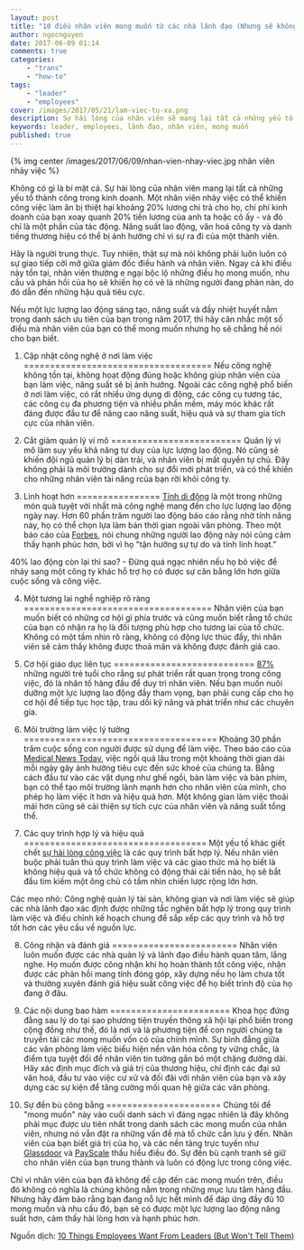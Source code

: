 ```yaml
---
layout: post
title: "10 điều nhân viên mong muốn từ các nhà lãnh đạo (Nhưng sẽ không thổ lộ)"
author: ngocnguyen
date: 2017-06-09 01:14
comments: true
categories:
    - "trans"
    - "how-to"
tags:
    - "leader"
    - "employees"
cover: /images/2017/05/21/lam-viec-tu-xa.png
description: Sự hài lòng của nhân viên sẽ mang lại tất cả những yếu tố thành công trong kinh doanh. Tuy nhiên có rất nhiều mong muốn của họ mà người lãnh đạo không hề biết...
keywords: leader, employees, lãnh đạo, nhân viên, mong muốn
published: true
---
```

 {% img center /images/2017/06/09/nhan-vien-nhay-viec.jpg nhân viên nhảy việc %}
 
Không có gì là bí mật cả. Sự hài lòng của nhân viên mang lại tất cả những yếu tố thành công trong kinh doanh. Một nhân viên nhảy việc có thể khiến công việc làm ăn bị thiệt hại khoảng 20% lương chi trả cho họ, chi phí kinh doanh của bạn xoay quanh 20% tiền lương của anh ta hoặc cô ấy - và đó chỉ là một phần của tác động. Năng suất lao động, văn hoá công ty và danh tiếng thương hiệu có thể bị ảnh hưởng chỉ vì sự ra đi của một thành viên.

Hãy là người trung thực. Tuy nhiên, thật sự mà nói không phải luôn luôn có sự giao tiếp cởi mở giữa giám đốc điều hành và nhân viên. Ngay cả khi điều này tồn tại, nhân viên thường e ngại bộc lộ những điều họ mong muốn, nhu cầu và phản hồi của họ sẽ khiến họ có vẻ là những người đang phàn nàn, do đó dẫn đến những hậu quả tiêu cực.
 
Nếu một lực lượng lao động sáng tạo, năng suất và đầy nhiệt huyết nằm trong danh sách ưu tiên của bạn trong năm 2017, thì hãy cân nhắc một số điều mà nhân viên của bạn có thể mong muốn nhưng họ sẽ chẳng hề 
nói cho bạn biết.
<!-- more -->
 
1. Cập nhật công nghệ ở nơi làm việc
====================================
Nếu công nghệ không tồn tại, không hoạt động đúng hoặc không giúp nhân viên của bạn làm việc, năng suất sẽ bị ảnh hưởng. Ngoài các công nghệ phổ biến ở nơi làm việc, có rất nhiều ứng dụng di động, các công cụ tương tác, các công cụ đa phương tiện và nhiều phần mềm, máy móc khác rất đáng được đầu tư để nâng cao năng suất, hiệu quả và sự tham gia tích cực của nhân viên.
 
2. Cắt giảm quản lý vi mô
=========================
Quản lý vi mô làm suy yếu khả năng tư duy của lực lượng lao động. Nó cũng sẽ khiến đội ngũ quản lý bị dàn trải, và nhân viên bị mất quyền tự chủ. Đây không phải là môi trường dành cho sự đổi mới phát triển, và có thể khiến cho những nhân viên tài năng rcủa bạn rời khỏi công ty.
 
3. Linh hoạt hơn
================
[Tính di động](https://www.iofficecorp.com/blog/6-ways-mobility-can-transform-the-workplace) là một trong những món quà tuyệt vời nhất mà công nghệ mang đến cho lực lượng lao động ngày nay. Hơn 60 phần trăm người lao động báo cáo rằng nhờ tính năng này, họ có thể chọn lựa làm bán thời gian ngoài văn phòng. Theo một báo cáo của [Forbes](https://www.forbes.com/forbes/welcome/?toURL=https://www.forbes.com/sites/victorlipman/2016/05/02/are-remote-workers-happier-and-more-productive-new-survey-offers-answers/%234c115ced455c&refURL=&referrer=), nói chung những người lao động này nói cũng cảm thấy hạnh phúc hơn, bởi vì họ "tận hưởng sự tự do và tính linh hoạt."
 
40% lao động còn lại thì sao? - Đừng quá ngạc nhiên nếu họ bỏ việc để nhảy sang một công ty khác hỗ trợ họ có được sự cân bằng lớn hơn giữa cuộc sống và công việc.
 
4. Một tương lai nghề nghiệp rõ ràng
====================================
Nhân viên của bạn muốn biết có những cơ hội gì phía trước và cũng muốn biết rằng tổ chức của bạn có nhận ra họ là đối tượng phù hợp cho tương lai của tổ chức. Không có một tầm nhìn rõ ràng, không có động lực thúc đẩy, thì nhân viên sẽ cảm thấy không được thoả mãn và không được đánh giá cao.
 
5. Cơ hội giáo dục liên tục
===========================
[87%](http://www.gallup.com/businessjournal/193274/millennials-jobs-development-opportunities.aspx) những người trẻ tuổi cho rằng sự phát triển rất quan trọng trong công việc, đó là nhân tố hàng đầu để duy trì nhân viên. Nếu bạn muốn nuôi dưỡng một lực lượng lao động đầy tham vọng, bạn phải cung cấp cho họ cơ hội để tiếp tục học tập, trau dồi kỹ năng và phát triển như các chuyên gia.
 
6. Môi trường làm việc lý tưởng
=====================================
Khoảng 30 phần trăm cuộc sống con người được sử dụng để làm việc. Theo báo cáo của [Medical News Today](http://www.medicalnewstoday.com/articles/293314.php), việc ngồi quá lâu trong một khoảng thời gian dài mỗi ngày gây ảnh hưởng tiêu cực đến sức khoẻ của chúng ta. Bằng cách đầu tư vào các vật dụng như ghế ngồi, bàn làm việc và bàn phím, bạn có thể tạo môi trường lành mạnh hơn cho nhân viên của mình, cho phép họ làm việc ít hơn và hiệu quả hơn. Một không gian làm việc thoải mái hơn cũng sẽ cải thiện sự tích cực của nhân viên và năng suất tổng thể.
 
7. Các quy trình hợp lý và hiệu quả
===================================
Một yếu tố khác giết chết [sự hài lòng công việc](https://www.iofficecorp.com/blog/4-ways-to-create-a-happy-workplace-through-technology) là các quy trình bất hợp lý. Nếu nhân viên buộc phải tuân thủ quy trình làm việc và các giao thức mà họ biết là không hiệu quả và tổ chức không có động thái cải tiến nào, họ sẽ bắt đầu tìm kiếm một ông chủ có tầm nhìn chiến lược rộng lớn hơn.

Các mẹo nhỏ: Công nghệ quản lý tài sản, không gian và nơi làm việc sẽ giúp các nhà lãnh đạo xác định được những tắc nghẽn bất hợp lý trong quy trình làm việc và điều chỉnh kế hoạch chung để sắp xếp các quy trình và hỗ trợ tốt hơn các yêu cầu về nguồn lực.
 
8. Công nhận và đánh giá
========================
Nhân viên luôn muốn được các nhà quản lý và lãnh đạo điều hành quan tâm, lắng nghe. Họ muốn được công nhận khi họ hoàn thành tốt công việc, nhận được các phản hồi mang tính đóng góp, xây dựng nếu họ làm chưa tốt và thường xuyên đánh giá hiệu suất công việc để họ biết trình độ của họ đang ở đâu.
 
9. Các nội dung bao hàm
=======================
Khoa học đứng đằng sau lý do tại sao phương tiện truyền thông xã hội lại phổ biến trong cộng đồng như thế, đó là nơi và là phương tiện để con người chúng ta truyền tải các mong muốn vốn có của chính mình. Sự bình đẳng giữa các văn phòng làm việc biểu hiện nền văn hóa công ty vững chắc, là điểm tựa tuyệt đối để nhân viên tin tưởng gắn bó một chặng đường dài. Hãy xác định mục đích và giá trị của thương hiệu, chỉ định các đại sứ văn hoá, đầu tư vào việc cư xử và đối đãi với nhân viên của bạn và xây dựng các sự kiện để tăng cường mối quan hệ giữa các văn phòng.
 
10. Sự đền bù công bằng
======================
Chúng tôi để "mong muốn" này vào cuối danh sách vì đáng ngạc nhiên là đây không phải mục được ưu tiên nhất trong danh sách các mong muốn của nhân viên, nhưng nó vẫn đặt ra những vấn đề mà tổ chức cần lưu ý đến. Nhân viên của bạn biết giá trị của họ, và các nền tảng trực tuyến như [Glassdoor](https://www.glassdoor.com/Salaries/know-your-worth.htm?utm_medium=cpc&utm_source=Google-Ad&utm_campaign=Google-Ad-US-KYW) và [PayScale](http://www.payscale.com/) thấu hiểu điều đó. Sự đền bù cạnh tranh sẽ giữ cho nhân viên của bạn trung thành và luôn có động lực trong công việc. 
 
Chỉ vì nhân viên của bạn đã không đề cập đến các mong muốn trên, điều đó không có nghĩa là chúng không nằm trong những mục lưu tâm hàng đầu. Nhưng hãy đảm bảo rằng bạn đang nỗ lực hết mình để đáp ứng đầy đủ 10 mong muốn và nhu cầu đó, bạn sẽ có được một lực lượng lao động năng suất hơn, cảm thấy hài lòng hơn và hạnh phúc hơn.
 
Nguồn dịch: [10 Things Employees Want From Leaders (But Won't Tell Them)](https://www.inc.com/elizabeth-dukes/10-things-employees-want-from-leaders-but-wont-tell-them.html?cid=sf01002&sr_share=facebook)